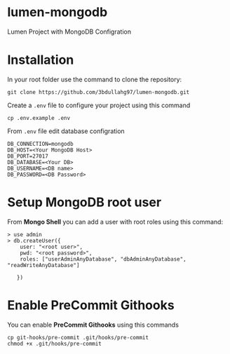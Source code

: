 # lumen-mongodb
Lumen Project with MongoDB Configration

# Installation
In your root folder use the command to clone the repository:
```
git clone https://github.com/3bdullahg97/lumen-mongodb.git
```
Create a `.env` file to configure your project using this command
```
cp .env.example .env
```
From `.env` file edit database configration
```
DB_CONNECTION=mongodb
DB_HOST=<Your MongoDB Host>
DB_PORT=27017
DB_DATABASE=<Your DB>
DB_USERNAME=<DB name>
DB_PASSWORD=<DB Password>
```

# Setup MongoDB root user
From **Mongo Shell** you can add a user with root roles using this command:
```
> use admin
> db.createUser({
    user: "<root user>",
    pwd: "<root password>",
    roles: ["userAdminAnyDatabase", "dbAdminAnyDatabase", "readWriteAnyDatabase"]
    
   })
```

# Enable PreCommit Githooks
You can enable **PreCommit Githooks** using this commands
```
cp git-hooks/pre-commit .git/hooks/pre-commit
chmod +x .git/hooks/pre-commit
```
